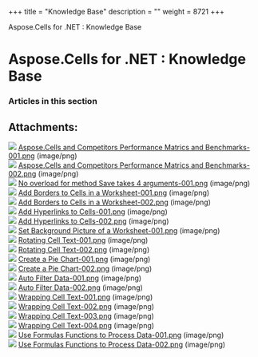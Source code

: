 +++
title = "Knowledge Base" 
description = "" 
weight = 8721 
+++

Aspose.Cells for .NET : Knowledge Base  

# Aspose.Cells for .NET : Knowledge Base


### Articles in this section

           

## Attachments:

![](https://docs2.aspose.com/cells/net/images/icons/bullet_blue.gif) [Aspose.Cells and Competitors Performance Matrics and Benchmarks-001.png](https://docs2.aspose.com/cells/net/attachments/5017264/5112130.png) (image/png)  
![](https://docs2.aspose.com/cells/net/images/icons/bullet_blue.gif) [Aspose.Cells and Competitors Performance Matrics and Benchmarks-002.png](https://docs2.aspose.com/cells/net/attachments/5017264/5112131.png) (image/png)  
![](https://docs2.aspose.com/cells/net/images/icons/bullet_blue.gif) [No overload for method Save takes 4 arguments-001.png](https://docs2.aspose.com/cells/net/attachments/5017264/5112126.png) (image/png)  
![](https://docs2.aspose.com/cells/net/images/icons/bullet_blue.gif) [Add Borders to Cells in a Worksheet-001.png](https://docs2.aspose.com/cells/net/attachments/5017264/5112084.png) (image/png)  
![](https://docs2.aspose.com/cells/net/images/icons/bullet_blue.gif) [Add Borders to Cells in a Worksheet-002.png](https://docs2.aspose.com/cells/net/attachments/5017264/5112087.png) (image/png)  
![](https://docs2.aspose.com/cells/net/images/icons/bullet_blue.gif) [Add Hyperlinks to Cells-001.png](https://docs2.aspose.com/cells/net/attachments/5017264/5112086.png) (image/png)  
![](https://docs2.aspose.com/cells/net/images/icons/bullet_blue.gif) [Add Hyperlinks to Cells-002.png](https://docs2.aspose.com/cells/net/attachments/5017264/5112081.png) (image/png)  
![](https://docs2.aspose.com/cells/net/images/icons/bullet_blue.gif) [Set Background Picture of a Worksheet-001.png](https://docs2.aspose.com/cells/net/attachments/5017264/5112080.png) (image/png)  
![](https://docs2.aspose.com/cells/net/images/icons/bullet_blue.gif) [Rotating Cell Text-001.png](https://docs2.aspose.com/cells/net/attachments/5017264/5112083.png) (image/png)  
![](https://docs2.aspose.com/cells/net/images/icons/bullet_blue.gif) [Rotating Cell Text-002.png](https://docs2.aspose.com/cells/net/attachments/5017264/5112082.png) (image/png)  
![](https://docs2.aspose.com/cells/net/images/icons/bullet_blue.gif) [Create a Pie Chart-001.png](https://docs2.aspose.com/cells/net/attachments/5017264/5112077.png) (image/png)  
![](https://docs2.aspose.com/cells/net/images/icons/bullet_blue.gif) [Create a Pie Chart-002.png](https://docs2.aspose.com/cells/net/attachments/5017264/5112076.png) (image/png)  
![](https://docs2.aspose.com/cells/net/images/icons/bullet_blue.gif) [Auto Filter Data-001.png](https://docs2.aspose.com/cells/net/attachments/5017264/5112079.png) (image/png)  
![](https://docs2.aspose.com/cells/net/images/icons/bullet_blue.gif) [Auto Filter Data-002.png](https://docs2.aspose.com/cells/net/attachments/5017264/5112078.png) (image/png)  
![](https://docs2.aspose.com/cells/net/images/icons/bullet_blue.gif) [Wrapping Cell Text-001.png](https://docs2.aspose.com/cells/net/attachments/5017264/5111842.png) (image/png)  
![](https://docs2.aspose.com/cells/net/images/icons/bullet_blue.gif) [Wrapping Cell Text-002.png](https://docs2.aspose.com/cells/net/attachments/5017264/5111841.png) (image/png)  
![](https://docs2.aspose.com/cells/net/images/icons/bullet_blue.gif) [Wrapping Cell Text-003.png](https://docs2.aspose.com/cells/net/attachments/5017264/5111844.png) (image/png)  
![](https://docs2.aspose.com/cells/net/images/icons/bullet_blue.gif) [Wrapping Cell Text-004.png](https://docs2.aspose.com/cells/net/attachments/5017264/5111843.png) (image/png)  
![](https://docs2.aspose.com/cells/net/images/icons/bullet_blue.gif) [Use Formulas Functions to Process Data-001.png](https://docs2.aspose.com/cells/net/attachments/5017264/5111846.png) (image/png)  
![](https://docs2.aspose.com/cells/net/images/icons/bullet_blue.gif) [Use Formulas Functions to Process Data-002.png](https://docs2.aspose.com/cells/net/attachments/5017264/5111845.png) (image/png)  

